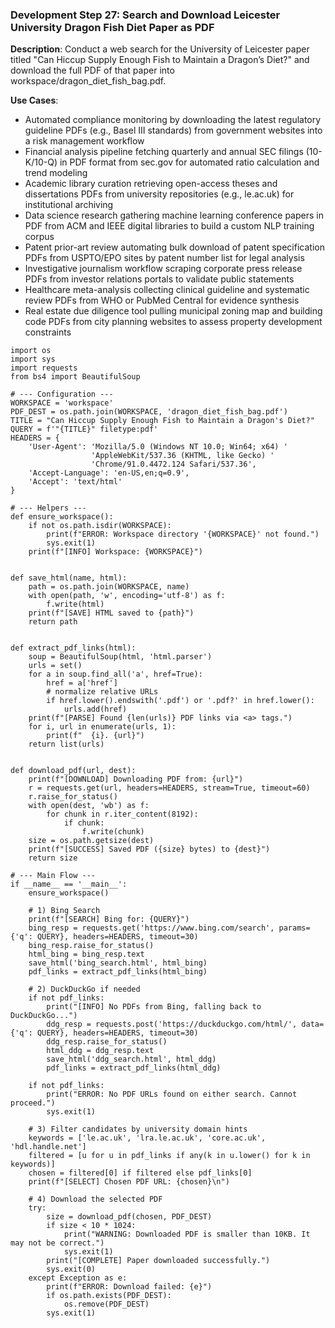 ### Development Step 27: Search and Download Leicester University Dragon Fish Diet Paper as PDF

**Description**: Conduct a web search for the University of Leicester paper titled "Can Hiccup Supply Enough Fish to Maintain a Dragon’s Diet?" and download the full PDF of that paper into workspace/dragon_diet_fish_bag.pdf.

**Use Cases**:
- Automated compliance monitoring by downloading the latest regulatory guideline PDFs (e.g., Basel III standards) from government websites into a risk management workflow
- Financial analysis pipeline fetching quarterly and annual SEC filings (10-K/10-Q) in PDF format from sec.gov for automated ratio calculation and trend modeling
- Academic library curation retrieving open-access theses and dissertations PDFs from university repositories (e.g., le.ac.uk) for institutional archiving
- Data science research gathering machine learning conference papers in PDF from ACM and IEEE digital libraries to build a custom NLP training corpus
- Patent prior-art review automating bulk download of patent specification PDFs from USPTO/EPO sites by patent number list for legal analysis
- Investigative journalism workflow scraping corporate press release PDFs from investor relations portals to validate public statements
- Healthcare meta-analysis collecting clinical guideline and systematic review PDFs from WHO or PubMed Central for evidence synthesis
- Real estate due diligence tool pulling municipal zoning map and building code PDFs from city planning websites to assess property development constraints

```
import os
import sys
import requests
from bs4 import BeautifulSoup

# --- Configuration ---
WORKSPACE = 'workspace'
PDF_DEST = os.path.join(WORKSPACE, 'dragon_diet_fish_bag.pdf')
TITLE = "Can Hiccup Supply Enough Fish to Maintain a Dragon's Diet?"
QUERY = f'"{TITLE}" filetype:pdf'
HEADERS = {
    'User-Agent': 'Mozilla/5.0 (Windows NT 10.0; Win64; x64) '
                  'AppleWebKit/537.36 (KHTML, like Gecko) '
                  'Chrome/91.0.4472.124 Safari/537.36',
    'Accept-Language': 'en-US,en;q=0.9',
    'Accept': 'text/html'
}

# --- Helpers ---
def ensure_workspace():
    if not os.path.isdir(WORKSPACE):
        print(f"ERROR: Workspace directory '{WORKSPACE}' not found.")
        sys.exit(1)
    print(f"[INFO] Workspace: {WORKSPACE}")


def save_html(name, html):
    path = os.path.join(WORKSPACE, name)
    with open(path, 'w', encoding='utf-8') as f:
        f.write(html)
    print(f"[SAVE] HTML saved to {path}")
    return path


def extract_pdf_links(html):
    soup = BeautifulSoup(html, 'html.parser')
    urls = set()
    for a in soup.find_all('a', href=True):
        href = a['href']
        # normalize relative URLs
        if href.lower().endswith('.pdf') or '.pdf?' in href.lower():
            urls.add(href)
    print(f"[PARSE] Found {len(urls)} PDF links via <a> tags.")
    for i, url in enumerate(urls, 1):
        print(f"  {i}. {url}")
    return list(urls)


def download_pdf(url, dest):
    print(f"[DOWNLOAD] Downloading PDF from: {url}")
    r = requests.get(url, headers=HEADERS, stream=True, timeout=60)
    r.raise_for_status()
    with open(dest, 'wb') as f:
        for chunk in r.iter_content(8192):
            if chunk:
                f.write(chunk)
    size = os.path.getsize(dest)
    print(f"[SUCCESS] Saved PDF ({size} bytes) to {dest}")
    return size

# --- Main Flow ---
if __name__ == '__main__':
    ensure_workspace()

    # 1) Bing Search
    print(f"[SEARCH] Bing for: {QUERY}")
    bing_resp = requests.get('https://www.bing.com/search', params={'q': QUERY}, headers=HEADERS, timeout=30)
    bing_resp.raise_for_status()
    html_bing = bing_resp.text
    save_html('bing_search.html', html_bing)
    pdf_links = extract_pdf_links(html_bing)

    # 2) DuckDuckGo if needed
    if not pdf_links:
        print("[INFO] No PDFs from Bing, falling back to DuckDuckGo...")
        ddg_resp = requests.post('https://duckduckgo.com/html/', data={'q': QUERY}, headers=HEADERS, timeout=30)
        ddg_resp.raise_for_status()
        html_ddg = ddg_resp.text
        save_html('ddg_search.html', html_ddg)
        pdf_links = extract_pdf_links(html_ddg)

    if not pdf_links:
        print("ERROR: No PDF URLs found on either search. Cannot proceed.")
        sys.exit(1)

    # 3) Filter candidates by university domain hints
    keywords = ['le.ac.uk', 'lra.le.ac.uk', 'core.ac.uk', 'hdl.handle.net']
    filtered = [u for u in pdf_links if any(k in u.lower() for k in keywords)]
    chosen = filtered[0] if filtered else pdf_links[0]
    print(f"[SELECT] Chosen PDF URL: {chosen}\n")

    # 4) Download the selected PDF
    try:
        size = download_pdf(chosen, PDF_DEST)
        if size < 10 * 1024:
            print("WARNING: Downloaded PDF is smaller than 10KB. It may not be correct.")
            sys.exit(1)
        print("[COMPLETE] Paper downloaded successfully.")
        sys.exit(0)
    except Exception as e:
        print(f"ERROR: Download failed: {e}")
        if os.path.exists(PDF_DEST):
            os.remove(PDF_DEST)
        sys.exit(1)

```